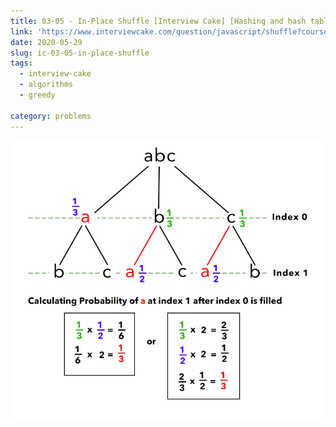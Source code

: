 ```yaml
---
title: 03-05 - In-Place Shuffle [Interview Cake] [Hashing and hash tables]
link: 'https://www.interviewcake.com/question/javascript/shuffle?course=fc1&section=greedy'
date: 2020-05-29
slug: ic-03-05-in-place-shuffle
tags:
  - interview-cake
  - algorithms
  - greedy

category: problems
---
```


![Calculating Probability](./3.05_probability.png)

<!-- embed:3.05_in_place_shuffle.js -->
